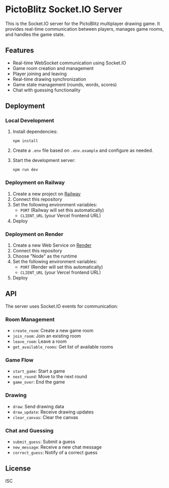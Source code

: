 # PictoBlitz Socket.IO Server

This is the Socket.IO server for the PictoBlitz multiplayer drawing game. It provides real-time communication between players, manages game rooms, and handles the game state.

## Features

- Real-time WebSocket communication using Socket.IO
- Game room creation and management
- Player joining and leaving
- Real-time drawing synchronization
- Game state management (rounds, words, scores)
- Chat with guessing functionality

## Deployment

### Local Development

1. Install dependencies:
   ```
   npm install
   ```

2. Create a `.env` file based on `.env.example` and configure as needed.

3. Start the development server:
   ```
   npm run dev
   ```

### Deployment on Railway

1. Create a new project on [Railway](https://railway.app)
2. Connect this repository
3. Set the following environment variables:
   - `PORT` (Railway will set this automatically)
   - `CLIENT_URL` (your Vercel frontend URL)
4. Deploy

### Deployment on Render

1. Create a new Web Service on [Render](https://render.com)
2. Connect this repository
3. Choose "Node" as the runtime
4. Set the following environment variables:
   - `PORT` (Render will set this automatically)
   - `CLIENT_URL` (your Vercel frontend URL)
5. Deploy

## API

The server uses Socket.IO events for communication:

### Room Management
- `create_room`: Create a new game room
- `join_room`: Join an existing room
- `leave_room`: Leave a room
- `get_available_rooms`: Get list of available rooms

### Game Flow
- `start_game`: Start a game
- `next_round`: Move to the next round
- `game_over`: End the game

### Drawing
- `draw`: Send drawing data
- `draw_update`: Receive drawing updates
- `clear_canvas`: Clear the canvas

### Chat and Guessing
- `submit_guess`: Submit a guess
- `new_message`: Receive a new chat message
- `correct_guess`: Notify of a correct guess

## License

ISC